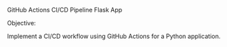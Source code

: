 GitHub Actions CI/CD Pipeline Flask App

Objective:

Implement a CI/CD workflow using GitHub Actions for a Python application.
